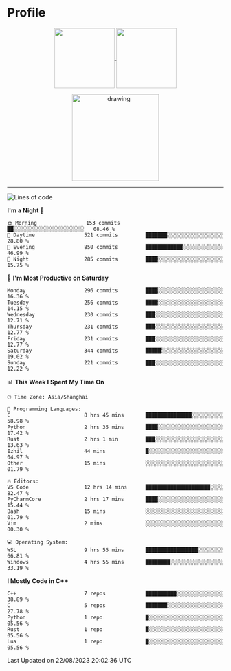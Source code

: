 # Profile

<p align="center">
  <a href="https://github.com/SourVoice">
    <img
      align="center"
      height="140em"
      src="https://github-readme-stats.vercel.app/api?username=SourVoice&show_icons=true&include_all_commits=true&count_private=true&theme=tokyonight"
    />
  </a>
  <a href="https://github.com/SourVoice">
    <img
      align="center"
      height="140em"
      src="https://github-readme-stats.vercel.app/api/top-langs/?username=SourVoice&show_icons=true&include_all_commits=true&count_private=true&layout=compact&theme=tokyonight"
    />
  </a>
</p>

<p align="center">
   <a href="https://github.com/SourVoice">
    <img
      align="center"
      height="202em"
      alt="drawing"
      src="https://activity-graph.herokuapp.com/graph?username=SourVoice&theme=react-dark"
    />
  </a>
</p>

---
<!--START_SECTION:waka-->
![Lines of code](https://img.shields.io/badge/From%20Hello%20World%20I%27ve%20Written-1.6%20million%20lines%20of%20code-blue)

**I'm a Night 🦉** 

```text
🌞 Morning                153 commits         ██░░░░░░░░░░░░░░░░░░░░░░░   08.46 % 
🌆 Daytime                521 commits         ███████░░░░░░░░░░░░░░░░░░   28.80 % 
🌃 Evening                850 commits         ████████████░░░░░░░░░░░░░   46.99 % 
🌙 Night                  285 commits         ████░░░░░░░░░░░░░░░░░░░░░   15.75 % 
```
📅 **I'm Most Productive on Saturday** 

```text
Monday                   296 commits         ████░░░░░░░░░░░░░░░░░░░░░   16.36 % 
Tuesday                  256 commits         ████░░░░░░░░░░░░░░░░░░░░░   14.15 % 
Wednesday                230 commits         ███░░░░░░░░░░░░░░░░░░░░░░   12.71 % 
Thursday                 231 commits         ███░░░░░░░░░░░░░░░░░░░░░░   12.77 % 
Friday                   231 commits         ███░░░░░░░░░░░░░░░░░░░░░░   12.77 % 
Saturday                 344 commits         █████░░░░░░░░░░░░░░░░░░░░   19.02 % 
Sunday                   221 commits         ███░░░░░░░░░░░░░░░░░░░░░░   12.22 % 
```


📊 **This Week I Spent My Time On** 

```text
🕑︎ Time Zone: Asia/Shanghai

💬 Programming Languages: 
C                        8 hrs 45 mins       ███████████████░░░░░░░░░░   58.98 % 
Python                   2 hrs 35 mins       ████░░░░░░░░░░░░░░░░░░░░░   17.42 % 
Rust                     2 hrs 1 min         ███░░░░░░░░░░░░░░░░░░░░░░   13.63 % 
Ezhil                    44 mins             █░░░░░░░░░░░░░░░░░░░░░░░░   04.97 % 
Other                    15 mins             ░░░░░░░░░░░░░░░░░░░░░░░░░   01.79 % 

🔥 Editors: 
VS Code                  12 hrs 14 mins      █████████████████████░░░░   82.47 % 
PyCharmCore              2 hrs 17 mins       ████░░░░░░░░░░░░░░░░░░░░░   15.44 % 
Bash                     15 mins             ░░░░░░░░░░░░░░░░░░░░░░░░░   01.79 % 
Vim                      2 mins              ░░░░░░░░░░░░░░░░░░░░░░░░░   00.30 % 

💻 Operating System: 
WSL                      9 hrs 55 mins       █████████████████░░░░░░░░   66.81 % 
Windows                  4 hrs 55 mins       ████████░░░░░░░░░░░░░░░░░   33.19 % 
```

**I Mostly Code in C++** 

```text
C++                      7 repos             ██████████░░░░░░░░░░░░░░░   38.89 % 
C                        5 repos             ███████░░░░░░░░░░░░░░░░░░   27.78 % 
Python                   1 repo              █░░░░░░░░░░░░░░░░░░░░░░░░   05.56 % 
Rust                     1 repo              █░░░░░░░░░░░░░░░░░░░░░░░░   05.56 % 
Lua                      1 repo              █░░░░░░░░░░░░░░░░░░░░░░░░   05.56 % 
```




 Last Updated on 22/08/2023 20:02:36 UTC
<!--END_SECTION:waka-->
